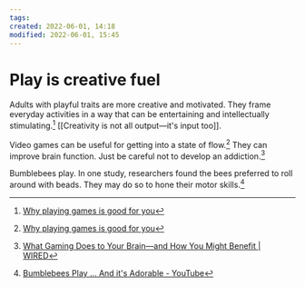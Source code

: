 ```yaml
---
tags: 
created: 2022-06-01, 14:18
modified: 2022-06-01, 15:45
---
```


# Play is creative fuel
Adults with playful traits are more creative and motivated. They frame everyday activities in a way that can be entertaining and intellectually stimulating.[^1] [[Creativity is not all output—it's input too]].

Video games can be useful for getting into a state of flow.[^1] They can improve brain function. Just be careful not to develop an addiction.[^2]

Bumblebees play. In one study, researchers found the bees preferred to roll around with beads. They may do so to hone their motor skills.[^3]

[^1]: [Why playing games is good for you](https://www.bbc.com/future/article/20220127-why-adults-should-embrace-their-playfulness?utm_source=pocket_mylist)
[^2]: [What Gaming Does to Your Brain—and How You Might Benefit | WIRED](http://wired.com/story/what-gaming-does-to-your-brain-how-you-might-benefit)
[^3]: [Bumblebees Play ... And it's Adorable - YouTube](https://youtu.be/Nh4a137OU_Y)